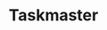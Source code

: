 ---
created: '2025-09-16T15:05:15.651960'
modified: '2025-09-17T15:35:16.623551'
ship_factor: 5
subtype: mcp-servers
tags: []
title: Taskmaster
type: tool
version: 1
---